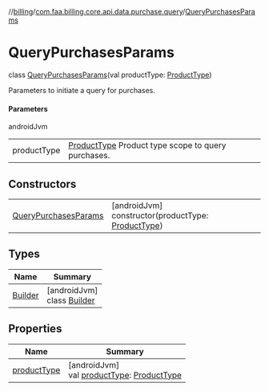 //[billing](../../../index.md)/[com.faa.billing.core.api.data.purchase.query](../index.md)/[QueryPurchasesParams](index.md)

# QueryPurchasesParams

class [QueryPurchasesParams](index.md)(val productType: [ProductType](../../com.faa.billing.core.api/-product-type/index.md))

Parameters to initiate a query for purchases.

#### Parameters

androidJvm

| | |
|---|---|
| productType | [ProductType](../../com.faa.billing.core.api/-product-type/index.md) Product type scope to query purchases. |

## Constructors

| | |
|---|---|
| [QueryPurchasesParams](-query-purchases-params.md) | [androidJvm]<br>constructor(productType: [ProductType](../../com.faa.billing.core.api/-product-type/index.md)) |

## Types

| Name | Summary |
|---|---|
| [Builder](-builder/index.md) | [androidJvm]<br>class [Builder](-builder/index.md) |

## Properties

| Name | Summary |
|---|---|
| [productType](product-type.md) | [androidJvm]<br>val [productType](product-type.md): [ProductType](../../com.faa.billing.core.api/-product-type/index.md) |
